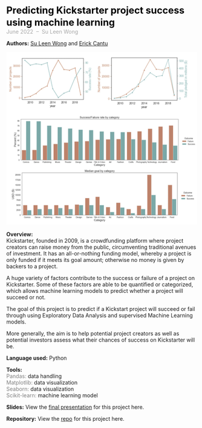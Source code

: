<span style="font-weight: bold; color: black; font-size:180%; line-height: 32px;"> Predicting Kickstarter project success using machine learning  </span>  <br>
<span style="color:darkgrey;">June 2022 &nbsp;&ndash;&nbsp; Su Leen Wong</span>

**Authors:** [Su Leen Wong](https://suleenwong.github.io/) and [Erick Cantu](https://github.com/eaunaicr97/)

![](/assets/images/kickstarter-cover.png)

**Overview:**  
Kickstarter, founded in 2009, is a crowdfunding platform where project creators can raise money from the public, circumventing traditional avenues of investment. It has an all-or-nothing funding model, whereby a project is only funded if it meets its goal amount; otherwise no money is given by backers to a project.

A huge variety of factors contribute to the success or failure of a project on Kickstarter. Some of these factors are able to be quantified or categorized, which allows machine learning models to predict whether a project will succeed or not.

The goal of this project is to predict if a Kickstart project will succeed or fail through using Exploratory Data Analysis and supervised Machine Learning models.

More generally, the aim is to help potential project creators as well as potential investors assess what their chances of success on Kickstarter will be.

**Language used:** Python

**Tools:**  
<span style="color:grey">Pandas:</span> data handling  
<span style="color:grey">Matplotlib:</span> data visualization  
<span style="color:grey">Seaborn:</span> data visualization  
<span style="color:grey">Scikit-learn:</span> machine learning model


**Slides:** View the [final presentation](https://github.com/suleenwong/ML_Project_Kickstarter_Success/blob/main/Kickstarter_Project_Slides.pdf)
 for this project here.


**Repository:** View the [repo](https://github.com/suleenwong/ML_Project_Kickstarter_Success/)
 for this project here.
